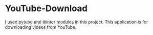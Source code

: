 # YouTube-Download
I used pytube and tkinter modules in this project. 
This application is for downloading videos from YouTube.
